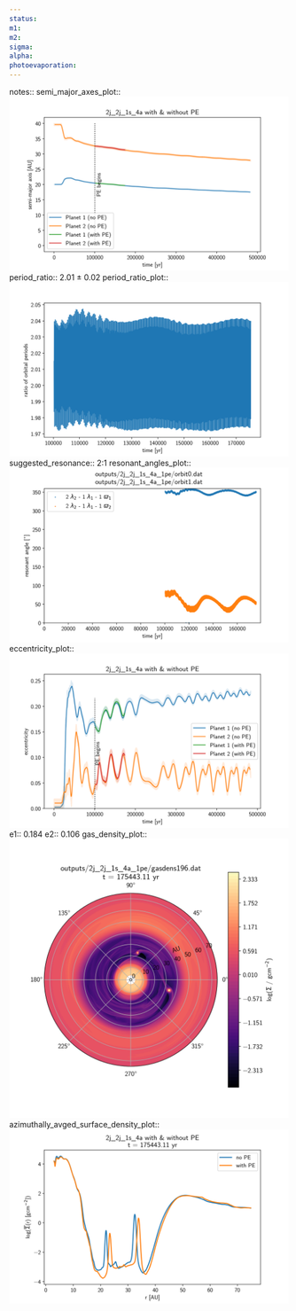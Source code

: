 ```yaml
---
status:
m1:
m2:
sigma:
alpha:
photoevaporation:
---
```


notes::
semi_major_axes_plot:: ![semi_major_axes_2j_2j_1s_4a_1pe.png](plots/semi_major_axes/semi_major_axes_2j_2j_1s_4a_1pe.png)
period_ratio:: 2.01 ± 0.02
period_ratio_plot:: ![period_ratio_2j_2j_1s_4a_1pe.png](plots/period_ratio/period_ratio_2j_2j_1s_4a_1pe.png)
suggested_resonance:: 2:1
resonant_angles_plot:: ![resonant_angles_2j_2j_1s_4a_1pe.png](plots/resonant_angles/resonant_angles_2j_2j_1s_4a_1pe.png)
eccentricity_plot:: ![eccentricity_2j_2j_1s_4a_1pe.png](plots/eccentricity/eccentricity_2j_2j_1s_4a_1pe.png)
e1:: 0.184
e2:: 0.106
gas_density_plot:: ![gas_density_2j_2j_1s_4a_1pe.png](plots/gas_density/gas_density_2j_2j_1s_4a_1pe.png)
azimuthally_avged_surface_density_plot:: ![azimuthally_avged_surface_density_2j_2j_1s_4a_1pe.png](plots/azimuthally_avged_surface_density/azimuthally_avged_surface_density_2j_2j_1s_4a_1pe.png)
